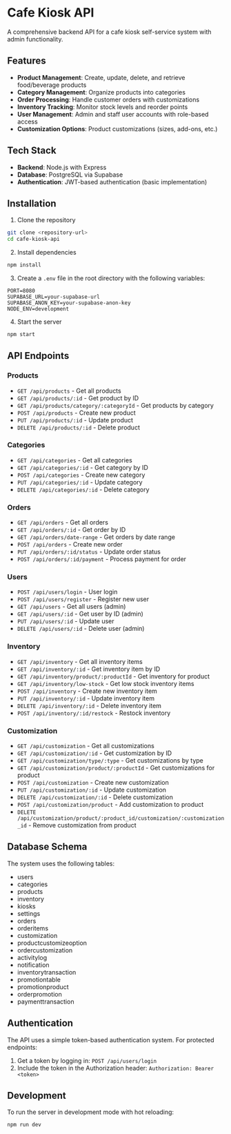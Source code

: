 # Cafe Kiosk API

A comprehensive backend API for a cafe kiosk self-service system with admin functionality.

## Features

- **Product Management**: Create, update, delete, and retrieve food/beverage products
- **Category Management**: Organize products into categories
- **Order Processing**: Handle customer orders with customizations
- **Inventory Tracking**: Monitor stock levels and reorder points
- **User Management**: Admin and staff user accounts with role-based access
- **Customization Options**: Product customizations (sizes, add-ons, etc.)

## Tech Stack

- **Backend**: Node.js with Express
- **Database**: PostgreSQL via Supabase
- **Authentication**: JWT-based authentication (basic implementation)

## Installation

1. Clone the repository
```bash
git clone <repository-url>
cd cafe-kiosk-api
```

2. Install dependencies
```bash
npm install
```

3. Create a `.env` file in the root directory with the following variables:
```
PORT=8080
SUPABASE_URL=your-supabase-url
SUPABASE_ANON_KEY=your-supabase-anon-key
NODE_ENV=development
```

4. Start the server
```bash
npm start
```

## API Endpoints

### Products
- `GET /api/products` - Get all products
- `GET /api/products/:id` - Get product by ID
- `GET /api/products/category/:categoryId` - Get products by category
- `POST /api/products` - Create new product
- `PUT /api/products/:id` - Update product
- `DELETE /api/products/:id` - Delete product

### Categories
- `GET /api/categories` - Get all categories
- `GET /api/categories/:id` - Get category by ID
- `POST /api/categories` - Create new category
- `PUT /api/categories/:id` - Update category
- `DELETE /api/categories/:id` - Delete category

### Orders
- `GET /api/orders` - Get all orders
- `GET /api/orders/:id` - Get order by ID
- `GET /api/orders/date-range` - Get orders by date range
- `POST /api/orders` - Create new order
- `PUT /api/orders/:id/status` - Update order status
- `POST /api/orders/:id/payment` - Process payment for order

### Users
- `POST /api/users/login` - User login
- `POST /api/users/register` - Register new user
- `GET /api/users` - Get all users (admin)
- `GET /api/users/:id` - Get user by ID (admin)
- `PUT /api/users/:id` - Update user
- `DELETE /api/users/:id` - Delete user (admin)

### Inventory
- `GET /api/inventory` - Get all inventory items
- `GET /api/inventory/:id` - Get inventory item by ID
- `GET /api/inventory/product/:productId` - Get inventory for product
- `GET /api/inventory/low-stock` - Get low stock inventory items
- `POST /api/inventory` - Create new inventory item
- `PUT /api/inventory/:id` - Update inventory item
- `DELETE /api/inventory/:id` - Delete inventory item
- `POST /api/inventory/:id/restock` - Restock inventory

### Customization
- `GET /api/customization` - Get all customizations
- `GET /api/customization/:id` - Get customization by ID
- `GET /api/customization/type/:type` - Get customizations by type
- `GET /api/customization/product/:productId` - Get customizations for product
- `POST /api/customization` - Create new customization
- `PUT /api/customization/:id` - Update customization
- `DELETE /api/customization/:id` - Delete customization
- `POST /api/customization/product` - Add customization to product
- `DELETE /api/customization/product/:product_id/customization/:customization_id` - Remove customization from product

## Database Schema

The system uses the following tables:
- users
- categories
- products
- inventory
- kiosks
- settings
- orders
- orderitems
- customization
- productcustomizeoption
- ordercustomization
- activitylog
- notification
- inventorytransaction
- promotiontable
- promotionproduct
- orderpromotion
- paymenttransaction

## Authentication

The API uses a simple token-based authentication system. For protected endpoints:

1. Get a token by logging in: `POST /api/users/login`
2. Include the token in the Authorization header: `Authorization: Bearer <token>`

## Development

To run the server in development mode with hot reloading:

```bash
npm run dev
```

